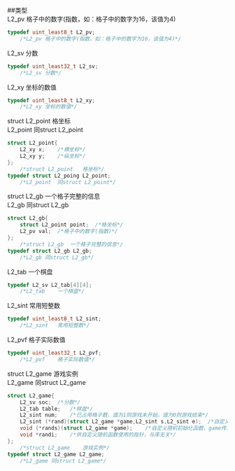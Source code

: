 ##类型  
L2_pv	格子中的数字(指数，如：格子中的数字为16，该值为4)
```c
typedef uint_least8_t L2_pv;
	/*L2_pv	格子中的数字(指数，如：格子中的数字为16，该值为4)*/
```
L2_sv	分数
```c
typedef uint_least32_t L2_sv;
	/*L2_sv	分数*/
```
L2_xy	坐标的数值
```c
typedef uint_least8_t L2_xy;
	/*L2_xy	坐标的数值*/
```
struct L2_point	格坐标  
L2_point	同struct L2_point
```c
struct L2_point{
	L2_xy x;	/*横坐标*/
	L2_xy y;	/*纵坐标*/
};
	/*struct L2_point	格坐标*/
typedef struct L2_poing L2_point;
	/*L2_point	同struct L2_point*/
```
struct L2_gb	一个格子完整的信息  
L2_gb	同struct L2_gb
```c
struct L2_gb{
	struct L2_point point;	/*格坐标*/
	L2_pv val;	/*格子中的数字(指数)*/
};
	/*struct L2_gb	一个格子完整的信息*/
typedef struct L2_gb L2_gb;
	/*L2_gb	同struct L2_gb*/
```
L2_tab	一个棋盘
```c
typedef L2_sv L2_tab[4][4];
	/*L2_tab	一个棋盘*/
```
L2_sint	常用短整数
```c
typedef uint_least8_t L2_sint;
	/*L2_sint	常用短整数*/
```
L2_pvf	格子实际数值
```c
typedef uint_least32_t L2_pvf;
	/*L2_pvf	格子实际数值*/
```
struct L2_game	游戏实例  
L2_game 同struct L2_game
```c
struct L2_game{
	L2_sv soc;	/*分数*/
	L2_tab table;	/*棋盘*/
	L2_sint num;	/*已占用格子数，值为1则游戏未开始，值为0则游戏结束*/
	L2_sint (*rand)(struct L2_game *game,L2_sint s,L2_sint e);	/*自定义随机函数，返回[s,e]之间的整数(s<=e)，game传入该游戏实例的指针*/
	void (*rands)(struct L2_game *game);	/*自定义随机初始化函数，game传入该游戏实例的指针*/
	void *randi;	/*供自定义随机函数使用的指针，与库无关*/
};
	/*struct L2_game	游戏实例*/
typedef struct L2_game L2_game;
	/*L2_game 同struct L2_game*/
```
